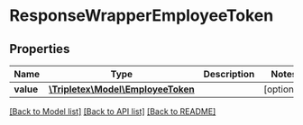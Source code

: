 # ResponseWrapperEmployeeToken

## Properties
Name | Type | Description | Notes
------------ | ------------- | ------------- | -------------
**value** | [**\Tripletex\Model\EmployeeToken**](EmployeeToken.md) |  | [optional] 

[[Back to Model list]](../README.md#documentation-for-models) [[Back to API list]](../README.md#documentation-for-api-endpoints) [[Back to README]](../README.md)

